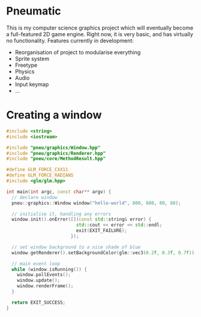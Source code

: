 Pneumatic
=========

  This is my computer science graphics project which will eventually become
a full-featured 2D game engine. Right now, it is very basic, and has virtually no
functionality. Features currently in development:

  - Reorganisation of project to modularise everything
  - Sprite system
  - Freetype
  - Physics
  - Audio
  - Input keymap
  - ...

Creating a window
=================

```c++
#include <string>
#include <iostream>

#include "pneu/graphics/Window.hpp"
#include "pneu/graphics/Renderer.hpp"
#include "pneu/core/MethodResult.hpp"

#define GLM_FORCE_CXX11
#define GLM_FORCE_RADIANS
#include <glm/glm.hpp>

int main(int argc, const char** argv) {
  // declare window
  pneu::graphics::Window window("hello-world", 800, 600, 80, 60);

  // initialise it, handling any errors
  window.init().onError([](const std::string& error) {
                          std::cout << error << std::endl;
                          exit(EXIT_FAILURE);
                        });

  // set window background to a nice shade of blue
  window.getRenderer().setBackgroundColor(glm::vec3(0.2f, 0.3f, 0.7f));

  // main event loop
  while (window.isRunning()) {
    window.pollEvents();
    window.update();
    window.renderFrame();
  }

  return EXIT_SUCCESS;
}
```
